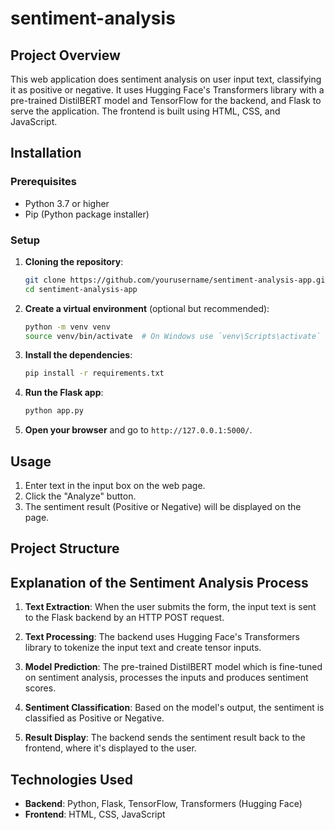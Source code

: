 # sentiment-analysis

## Project Overview
This web application does sentiment analysis on user input text, classifying it as positive or negative. It uses Hugging Face's Transformers library with a pre-trained DistilBERT model and TensorFlow for the backend, and Flask to serve the application. The frontend is built using HTML, CSS, and JavaScript.

## Installation

### Prerequisites

- Python 3.7 or higher
- Pip (Python package installer)

### Setup

1. **Cloning the repository**:

    ```sh
    git clone https://github.com/yourusername/sentiment-analysis-app.git
    cd sentiment-analysis-app
    ```

2. **Create a virtual environment** (optional but recommended):

    ```sh
    python -m venv venv
    source venv/bin/activate  # On Windows use `venv\Scripts\activate`
    ```

3. **Install the dependencies**:

    ```sh
    pip install -r requirements.txt
    ```

4. **Run the Flask app**:

    ```sh
    python app.py
    ```

5. **Open your browser** and go to `http://127.0.0.1:5000/`.

## Usage

1. Enter text in the input box on the web page.
2. Click the "Analyze" button.
3. The sentiment result (Positive or Negative) will be displayed on the page.

## Project Structure

## Explanation of the Sentiment Analysis Process

1. **Text Extraction**:
   When the user submits the form, the input text is sent to the Flask backend by an HTTP POST request.

2. **Text Processing**:
   The backend uses Hugging Face's Transformers library to tokenize the input text and create tensor inputs.

3. **Model Prediction**:
   The pre-trained DistilBERT model which is fine-tuned on sentiment analysis, processes the inputs and produces sentiment scores.

4. **Sentiment Classification**:
   Based on the model's output, the sentiment is classified as Positive or Negative.

5. **Result Display**:
   The backend sends the sentiment result back to the frontend, where it's displayed to the user.

## Technologies Used

- **Backend**: Python, Flask, TensorFlow, Transformers (Hugging Face)
- **Frontend**: HTML, CSS, JavaScript
